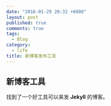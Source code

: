 ```yaml
---
date: "2016-01-29 20:32 +0800"
layout: post
published: true
comments: true
tags: 
  - Blog
category: 
  - life
title: 新博客发布工具
---
```





## 新博客工具

找到了一个好工具可以来发 **Jekyll** 的博客。
